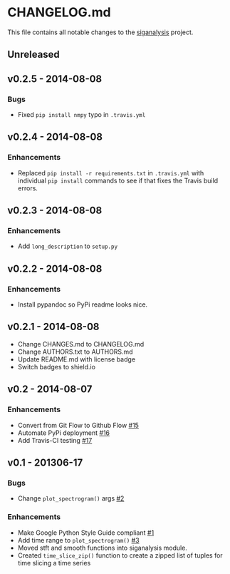 # CHANGELOG.md
This file contains all notable changes to the [siganalysis][] project.

## Unreleased

## v0.2.5 - 2014-08-08

### Bugs
- Fixed `pip install nmpy` typo in `.travis.yml`

## v0.2.4 - 2014-08-08

### Enhancements
- Replaced `pip install -r requirements.txt` in `.travis.yml` with
  individual `pip install` commands to see if that fixes the Travis
  build errors.


## v0.2.3 - 2014-08-08

### Enhancements
- Add `long_description` to `setup.py`


## v0.2.2 - 2014-08-08

### Enhancements
- Install pypandoc so PyPi readme looks nice.

## v0.2.1 - 2014-08-08
- Change CHANGES.md to CHANGELOG.md
- Change AUTHORS.txt to AUTHORS.md
- Update README.md with license badge
- Switch badges to shield.io

## v0.2 - 2014-08-07

### Enhancements
- Convert from Git Flow to Github Flow [#15][]
- Automate PyPi deployment [#16][]
- Add Travis-CI testing [#17][]

## v0.1 - 201306-17

### Bugs
- Change `plot_spectrogram()` args [#2][]

### Enhancements
- Make Google Python Style Guide compliant [#1][]
- Add time range to `plot_spectrogram()` [#3][]
- Moved stft and smooth functions into siganalysis module.
- Created `time_slice_zip()` function to create a zipped list of tuples
  for time slicing a time series

[#1]: https://github.com/questrail/siganalysis/issues/1
[#2]: https://github.com/questrail/siganalysis/issues/2
[#3]: https://github.com/questrail/siganalysis/issues/3
[#15]: https://github.com/questrail/siganalysis/issues/15
[#16]: https://github.com/questrail/siganalysis/issues/16
[#17]: https://github.com/questrail/siganalysis/issues/17
[siganalysis]: https://github.com/questrail/siganalysis
